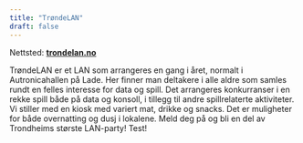 ```yaml
---
title: "TrøndeLAN"
draft: false
---
```

Nettsted: **[trondelan.no](https://trondelan.no)**

TrøndeLAN er et LAN som arrangeres en gang i året, normalt i Autronicahallen på Lade. Her finner man deltakere i alle aldre som samles rundt en felles interesse for data og spill. Det arrangeres konkurranser i en rekke spill både på data og konsoll, i tillegg til andre spillrelaterte aktiviteter. Vi stiller med en kiosk med variert mat, drikke og snacks. Det er muligheter for både overnatting og dusj i lokalene. Meld deg på og bli en del av Trondheims største LAN-party!
Test!
